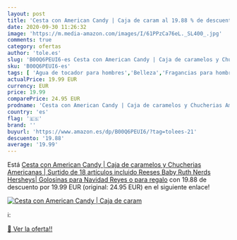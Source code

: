 ```yaml
---
layout: post
title: 'Cesta con American Candy | Caja de caram al 19.88 % de descuento'
date: 2020-09-30 11:26:32
image: 'https://m.media-amazon.com/images/I/61PPzCa76eL._SL400_.jpg'
comments: true
category: ofertas
author: 'tole.es'
slug: 'B00Q6PEUI6-es Cesta con American Candy | Caja de caramelos y Chucherias...'
sku: 'B00Q6PEUI6-es'
tags: [ 'Agua de tocador para hombres','Belleza','Fragancias para hombres','Perfumes y fragancias','Productos para el cuidado de la piel','Sets y juegos para el cuidado de la piel','navidad', ]
actualPrice: 19.99 EUR
currency: EUR
price: 19.99
comparePrice: 24.95 EUR
prodname: 'Cesta con American Candy | Caja de caramelos y Chucherias Americanas | Surtido de 18 artículos incluido Reeses  Baby Ruth  Nerds  Hersheys| Golosinas para Navidad Reyes o para regalo'
country: 'es'
flag: '🇪🇸'
brand: ''
buyurl: 'https://www.amazon.es/dp/B00Q6PEUI6/?tag=tolees-21'
descuento: '19.88'
average: '19.99'
---
```


Está [Cesta con American Candy | Caja de caramelos y Chucherias Americanas | Surtido de 18 artículos incluido Reeses  Baby Ruth  Nerds  Hersheys| Golosinas para Navidad Reyes o para regalo](https://www.amazon.es/dp/B00Q6PEUI6/?tag=tolees-21) con 19.88 de descuento por 19.99 EUR (original: 24.95 EUR) en el siguiente enlace!

[![Cesta con American Candy | Caja de caram](https://m.media-amazon.com/images/I/61PPzCa76eL._SL400_.jpg)](https://www.amazon.es/dp/B00Q6PEUI6/?tag=tolees-21)

ℹ️:


[🛒 Ver la oferta!!](https://www.amazon.es/dp/B00Q6PEUI6/?tag=tolees-21)
